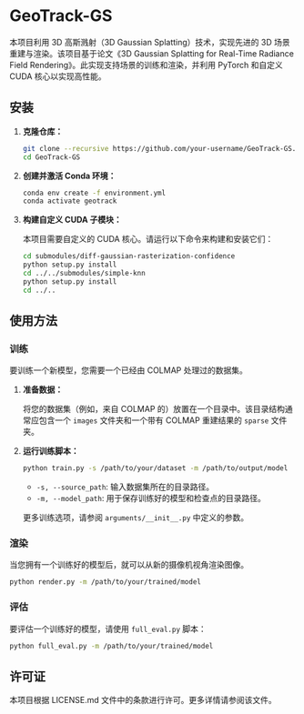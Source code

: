 # GeoTrack-GS

本项目利用 3D 高斯溅射（3D Gaussian Splatting）技术，实现先进的 3D 场景重建与渲染。该项目基于论文《3D Gaussian Splatting for Real-Time Radiance Field Rendering》。此实现支持场景的训练和渲染，并利用 PyTorch 和自定义 CUDA 核心以实现高性能。

## 安装

1.  **克隆仓库：**

    ```bash
    git clone --recursive https://github.com/your-username/GeoTrack-GS.git
    cd GeoTrack-GS
    ```

2.  **创建并激活 Conda 环境：**

    ```bash
    conda env create -f environment.yml
    conda activate geotrack
    ```

3.  **构建自定义 CUDA 子模块：**

    本项目需要自定义的 CUDA 核心。请运行以下命令来构建和安装它们：

    ```bash
    cd submodules/diff-gaussian-rasterization-confidence
    python setup.py install
    cd ../../submodules/simple-knn
    python setup.py install
    cd ../.. 
    ```

## 使用方法

### 训练

要训练一个新模型，您需要一个已经由 COLMAP 处理过的数据集。

1.  **准备数据：**

    将您的数据集（例如，来自 COLMAP 的）放置在一个目录中。该目录结构通常应包含一个 `images` 文件夹和一个带有 COLMAP 重建结果的 `sparse` 文件夹。

2.  **运行训练脚本：**

    ```bash
    python train.py -s /path/to/your/dataset -m /path/to/output/model
    ```

    *   `-s, --source_path`: 输入数据集所在的目录路径。
    *   `-m, --model_path`: 用于保存训练好的模型和检查点的目录路径。

    更多训练选项，请参阅 `arguments/__init__.py` 中定义的参数。

### 渲染

当您拥有一个训练好的模型后，就可以从新的摄像机视角渲染图像。

```bash
python render.py -m /path/to/your/trained/model
```

### 评估

要评估一个训练好的模型，请使用 `full_eval.py` 脚本：

```bash
python full_eval.py -m /path/to/your/trained/model
```

## 许可证

本项目根据 LICENSE.md 文件中的条款进行许可。更多详情请参阅该文件。